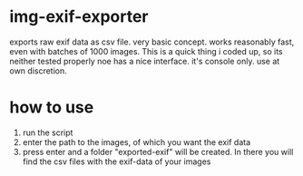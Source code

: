 # img-exif-exporter
exports raw exif data as csv file. very basic concept. works reasonably fast, even with batches of 1000 images.
This is a quick thing i coded up, so its neither tested properly noe has a nice interface. it's console only. 
use at own discretion.

# how to use

1. run the script
2. enter the path to the images, of which you want the exif data
3. press enter and a folder "exported-exif" will be created. In there you will find the csv files with the exif-data of your images
